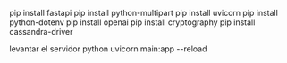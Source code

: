 pip install fastapi
pip install python-multipart
pip install uvicorn
pip install python-dotenv
pip install openai
pip install cryptography
pip install cassandra-driver


levantar el servidor python
uvicorn main:app --reload

